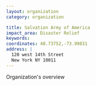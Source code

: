 ```yaml
---
layout: organization
category: organization

title: Salvation Army of America
impact_area: Disaster Relief
keywords: 
coordinates: 40.73752,-73.99831
address: |
  120 west 14th Street
  New York NY 10011
---
```

Organization's overview
